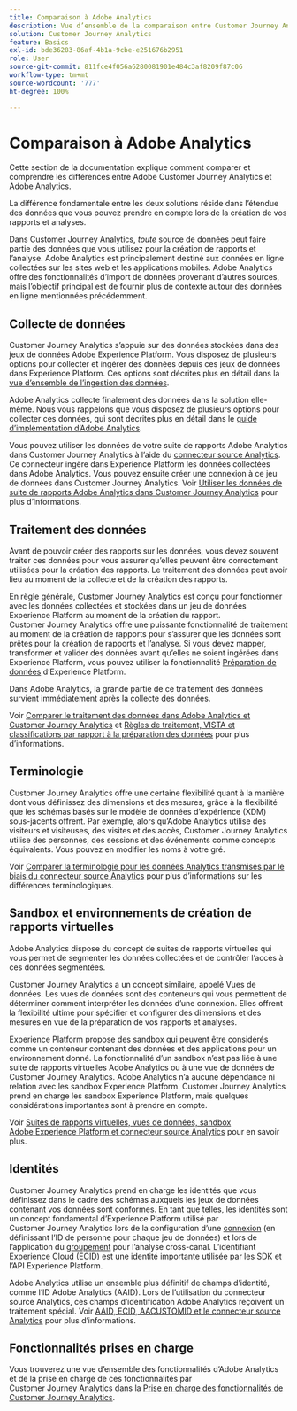 ```yaml
---
title: Comparaison à Adobe Analytics
description: Vue d’ensemble de la comparaison entre Customer Journey Analytics et Adobe Analytics.
solution: Customer Journey Analytics
feature: Basics
exl-id: bde36283-86af-4b1a-9cbe-e251676b2951
role: User
source-git-commit: 811fce4f056a6280081901e484c3af8209f87c06
workflow-type: tm+mt
source-wordcount: '777'
ht-degree: 100%

---
```


# Comparaison à Adobe Analytics

Cette section de la documentation explique comment comparer et comprendre les différences entre Adobe Customer Journey Analytics et Adobe Analytics.

La différence fondamentale entre les deux solutions réside dans l’étendue des données que vous pouvez prendre en compte lors de la création de vos rapports et analyses.

Dans Customer Journey Analytics, *toute* source de données peut faire partie des données que vous utilisez pour la création de rapports et l’analyse. Adobe Analytics est principalement destiné aux données en ligne collectées sur les sites web et les applications mobiles. Adobe Analytics offre des fonctionnalités d’import de données provenant d’autres sources, mais l’objectif principal est de fournir plus de contexte autour des données en ligne mentionnées précédemment.

## Collecte de données

Customer Journey Analytics s’appuie sur des données stockées dans des jeux de données Adobe Experience Platform. Vous disposez de plusieurs options pour collecter et ingérer des données depuis ces jeux de données dans Experience Platform. Ces options sont décrites plus en détail dans la [vue d’ensemble de l’ingestion des données](https://experienceleague.adobe.com/docs/analytics-platform/using/cja-data-ingestion/data-ingestion.html?lang=fr).

Adobe Analytics collecte finalement des données dans la solution elle-même. Nous vous rappelons que vous disposez de plusieurs options pour collecter ces données, qui sont décrites plus en détail dans le [guide d’implémentation d’Adobe Analytics](https://experienceleague.adobe.com/docs/analytics/implementation/home.html?lang=fr).

Vous pouvez utiliser les données de votre suite de rapports Adobe Analytics dans Customer Journey Analytics à l’aide du [connecteur source Analytics](https://experienceleague.adobe.com/docs/experience-platform/sources/ui-tutorials/create/adobe-applications/analytics.html?lang=fr). Ce connecteur ingère dans Experience Platform les données collectées dans Adobe Analytics. Vous pouvez ensuite créer une connexion à ce jeu de données dans Customer Journey Analytics. Voir [Utiliser les données de suite de rapports Adobe Analytics dans Customer Journey Analytics](https://experienceleague.adobe.com/docs/analytics-platform/using/compare-aa-cja/cja-aa-comparison/aa-data-in-cja.html?lang=fr) pour plus d’informations.


## Traitement des données

Avant de pouvoir créer des rapports sur les données, vous devez souvent traiter ces données pour vous assurer qu’elles peuvent être correctement utilisées pour la création des rapports. Le traitement des données peut avoir lieu au moment de la collecte et de la création des rapports.

En règle générale, Customer Journey Analytics est conçu pour fonctionner avec les données collectées et stockées dans un jeu de données Experience Platform au moment de la création du rapport. Customer Journey Analytics offre une puissante fonctionnalité de traitement au moment de la création de rapports pour s’assurer que les données sont prêtes pour la création de rapports et l’analyse. Si vous devez mapper, transformer et valider des données avant qu’elles ne soient ingérées dans Experience Platform, vous pouvez utiliser la fonctionnalité [Préparation de données](https://experienceleague.adobe.com/docs/experience-platform/data-prep/home.html?lang=fr) d’Experience Platform.

Dans Adobe Analytics, la grande partie de ce traitement des données survient immédiatement après la collecte des données.

Voir [Comparer le traitement des données dans Adobe Analytics et Customer Journey Analytics](data-processing-comparisons.md) et [Règles de traitement, VISTA et classifications par rapport à la préparation des données](https://experienceleague.adobe.com/docs/analytics-platform/using/compare-aa-cja/cja-aa-comparison/pr-vista-dataprep.html?lang=fr) pour plus d’informations.


## Terminologie

Customer Journey Analytics offre une certaine flexibilité quant à la manière dont vous définissez des dimensions et des mesures, grâce à la flexibilité que les schémas basés sur le modèle de données d’expérience (XDM) sous-jacents offrent. Par exemple, alors qu’Adobe Analytics utilise des visiteurs et visiteuses, des visites et des accès, Customer Journey Analytics utilise des personnes, des sessions et des événements comme concepts équivalents. Vous pouvez en modifier les noms à votre gré.

Voir [Comparer la terminologie pour les données Analytics transmises par le biais du connecteur source Analytics](https://experienceleague.adobe.com/docs/analytics-platform/using/compare-aa-cja/cja-aa-comparison/terminology.html?lang=fr) pour plus d’informations sur les différences terminologiques.


## Sandbox et environnements de création de rapports virtuelles

Adobe Analytics dispose du concept de suites de rapports virtuelles qui vous permet de segmenter les données collectées et de contrôler l’accès à ces données segmentées.

Customer Journey Analytics a un concept similaire, appelé Vues de données. Les vues de données sont des conteneurs qui vous permettent de déterminer comment interpréter les données d’une connexion. Elles offrent la flexibilité ultime pour spécifier et configurer des dimensions et des mesures en vue de la préparation de vos rapports et analyses.

Experience Platform propose des sandbox qui peuvent être considérés comme un conteneur contenant des données et des applications pour un environnement donné. La fonctionnalité d’un sandbox n’est pas liée à une suite de rapports virtuelles Adobe Analytics ou à une vue de données de Customer Journey Analytics. Adobe Analytics n’a aucune dépendance ni relation avec les sandbox Experience Platform. Customer Journey Analytics prend en charge les sandbox Experience Platform, mais quelques considérations importantes sont à prendre en compte.

Voir [Suites de rapports virtuelles, vues de données, sandbox Adobe Experience Platform et connecteur source Analytics](https://experienceleague.adobe.com/docs/analytics-platform/using/compare-aa-cja/cja-aa-comparison/vrs-dataview-sandbox-adc.html?lang=fr) pour en savoir plus.


## Identités

Customer Journey Analytics prend en charge les identités que vous définissez dans le cadre des schémas auxquels les jeux de données contenant vos données sont conformes. En tant que telles, les identités sont un concept fondamental d’Experience Platform utilisé par Customer Journey Analytics lors de la configuration d’une [connexion](../../connections/overview.md) (en définissant l’ID de personne pour chaque jeu de données) et lors de l’application du [groupement](../../stitching/overview.md) pour l’analyse cross-canal. L’identifiant Experience Cloud (ECID) est une identité importante utilisée par les SDK et l’API Experience Platform.

Adobe Analytics utilise un ensemble plus définitif de champs d’identité, comme l’ID Adobe Analytics (AAID). Lors de l’utilisation du connecteur source Analytics, ces champs d’identification Adobe Analytics reçoivent un traitement spécial. Voir [AAID, ECID, AACUSTOMID et le connecteur source Analytics](https://experienceleague.adobe.com/docs/analytics-platform/using/compare-aa-cja/cja-aa-comparison/aaid-ecid-adc.html?lang=fr) pour plus d’informations.


## Fonctionnalités prises en charge

Vous trouverez une vue d’ensemble des fonctionnalités d’Adobe Analytics et de la prise en charge de ces fonctionnalités par Customer Journey Analytics dans la [Prise en charge des fonctionnalités de Customer Journey Analytics](https://experienceleague.adobe.com/docs/analytics-platform/using/compare-aa-cja/cja-aa-comparison/cja-aa.html?lang=fr).
